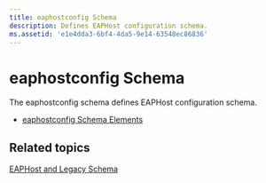 ```yaml
---
title: eaphostconfig Schema
description: Defines EAPHost configuration schema.
ms.assetid: 'e1e4dda3-6bf4-4da5-9e14-63548ec86836'
---
```


# eaphostconfig Schema

The eaphostconfig schema defines EAPHost configuration schema.

-   [eaphostconfig Schema Elements](eaphostconfigschema-elements.md)

## Related topics

<dl> <dt>

[EAPHost and Legacy Schema](eaphost-schemas.md)
</dt> </dl>

 

 




